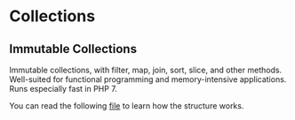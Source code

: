 # Collections

## Immutable Collections

Immutable collections, with filter, map, join, sort, slice, and other methods. Well-suited for functional programming and memory-intensive applications. Runs especially fast in PHP 7.

You can read the following [file](./docs/Collections/ImmutableArray.md) to learn how the structure works.
